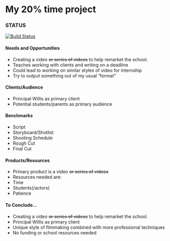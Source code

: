 # My 20% time project

### STATUS

[![Build Status](https://travis-ci.org/10by10pixel/portfolio.svg)](https://travis-ci.org/10by10pixel/portfolio)

#### Needs and Opportunities
 * Creating a video <del>or series of videos</del> to help remarket the school.
 * Teaches working with clients and writing on a deadline
 * Could lead to working on similar styles of video for internship
 * Try to output something out of my usual “format”

#### Clients/Audience
 * Principal Willis as primary client
 * Potential students/parents as primary audience

#### Benchmarks
 * Script
 * Storyboard/Shotlist
 * Shooting Schedule
 * Rough Cut
 * Final Cut

#### Products/Resources
 * Primary product is a video <del>or series of videos</del>
 * Resources needed are:
  * Time
  * Students(/actors)
  * Patience

#### To Conclude...
 * Creating a video <del>or series of videos</del> to help remarket the school.
 * Principal Willis as primary client
 * Unique style of filmmaking combined with more professional techniques
 * No funding or school resources needed
